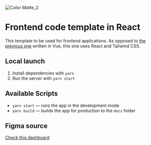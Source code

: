 ![Color Matte_2](https://user-images.githubusercontent.com/49658988/126047158-4d107823-54d2-4af3-b1c4-0e8347c8b681.gif)

# Frontend code template in React

This template to be used for frontend applications. As opposed to [the previous one](https://github.com/backmeupplz/frontend-starter) written in Vue, this one uses React and Tailwind CSS.

## Local launch

1. Install dependencies with `yarn`
2. Run the server with `yarn start`

## Available Scripts

- `yarn start` — runs the app in the development mode
- `yarn build` — builds the app for production to the `docs` folder

## Figma source

[Check this dashboard](https://www.figma.com/file/8BlqrbL7lIE6O5xX3EGuem/DamerPortfolio?node-id=0%3A1)
